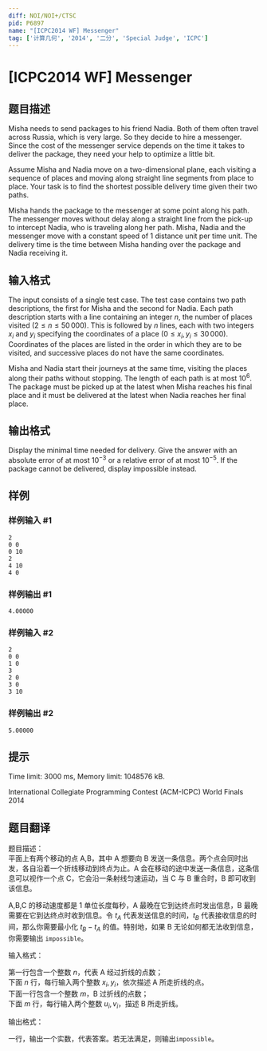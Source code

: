 ```yaml
---
diff: NOI/NOI+/CTSC
pid: P6897
name: "[ICPC2014 WF] Messenger"
tag: ['计算几何', '2014', '二分', 'Special Judge', 'ICPC']
---
```

# [ICPC2014 WF] Messenger
## 题目描述

Misha needs to send packages to his friend Nadia. Both of them often travel across Russia, which is very large. So they decide to hire a messenger. Since the cost of the messenger service depends on the time it takes to deliver the package, they need your help to optimize a little bit.

Assume Misha and Nadia move on a two-dimensional plane, each visiting a sequence of places and moving along straight line segments from place to place. Your task is to find the shortest possible delivery time given their two paths.

Misha hands the package to the messenger at some point along his path. The messenger moves without delay along a straight line from the pick-up to intercept Nadia, who is traveling along her path. Misha, Nadia and the messenger move with a constant speed of $1$ distance unit per time unit. The delivery time is the time between Misha handing over the package and Nadia receiving it.
## 输入格式

The input consists of a single test case. The test case contains two path descriptions, the first for Misha and the second for Nadia. Each path description starts with a line containing an integer $n$, the number of places visited ($2 \leq n \leq 50\, 000$). This is followed by $n$ lines, each with two integers $x_ i$ and $y_ i$ specifying the coordinates of a place ($0 \leq x_ i, y_ i \leq 30\, 000$). Coordinates of the places are listed in the order in which they are to be visited, and successive places do not have the same coordinates.

Misha and Nadia start their journeys at the same time, visiting the places along their paths without stopping. The length of each path is at most $10^6$. The package must be picked up at the latest when Misha reaches his final place and it must be delivered at the latest when Nadia reaches her final place.
## 输出格式

Display the minimal time needed for delivery. Give the answer with an absolute error of at most $10^{-3}$ or a relative error of at most $10^{-5}$. If the package cannot be delivered, display impossible instead.
## 样例

### 样例输入 #1
```
2
0 0
0 10
2
4 10
4 0

```
### 样例输出 #1
```
4.00000

```
### 样例输入 #2
```
2
0 0
1 0
3
2 0
3 0
3 10

```
### 样例输出 #2
```
5.00000

```
## 提示

Time limit: 3000 ms, Memory limit: 1048576 kB. 

 International Collegiate Programming Contest (ACM-ICPC) World Finals 2014
## 题目翻译

题目描述：  
平面上有两个移动的点 A,B，其中 A 想要向 B 发送一条信息。两个点会同时出发，各自沿着一个折线移动到终点为止。A 会在移动的途中发送一条信息，这条信息可以视作一个点 C，它会沿一条射线匀速运动，当 C 与 B 重合时，B 即可收到该信息。

A,B,C 的移动速度都是 1 单位长度每秒，A 最晚在它到达终点时发出信息，B 最晚需要在它到达终点时收到信息。令 $t_A$ 代表发送信息的时间，$t_B$ 代表接收信息的时间，那么你需要最小化 $t_B-t_A$ 的值。特别地，如果 B 无论如何都无法收到信息，你需要输出 `impossible`。

输入格式：

第一行包含一个整数 $n$，代表 A 经过折线的点数；  
下面 $n$ 行，每行输入两个整数 $x_i,y_i$，依次描述 A 所走折线的点。  
下面一行包含一个整数 $m$，B 过折线的点数；  
下面 $m$ 行，每行输入两个整数 $u_i,v_i$，描述 B 所走折线。

输出格式：

一行，输出一个实数，代表答案。若无法满足，则输出`impossible`。
